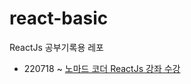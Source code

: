 # react-basic
ReactJs 공부기록용 레포
- 220718 ~ [노마드 코더 ReactJs 강좌 수강](https://nomadcoders.co/react-for-beginners/lobby)
